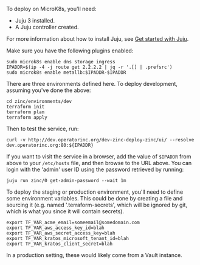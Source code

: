 To deploy on MicroK8s, you'll need:
 * Juju 3 installed.
 * A Juju controller created.

For more information about how to install Juju, see
[Get started with Juju](https://juju.is/docs/juju/get-started-with-juju).


Make sure you have the following plugins enabled:
```
sudo microk8s enable dns storage ingress
IPADDR=$(ip -4 -j route get 2.2.2.2 | jq -r '.[] | .prefsrc')
sudo microk8s enable metallb:$IPADDR-$IPADDR
```

There are three environments defined here. To deploy development, assuming
you've done the above:

```
cd zinc/environments/dev
terraform init
terraform plan
terraform apply
```

Then to test the service, run:
```
curl -v http://dev.operatorinc.org/dev-zinc-deploy-zinc/ui/ --resolve dev.operatorinc.org:80:${IPADDR}
```

If you want to visit the service in a browser, add the value of `$IPADDR` from
above to your `/etc/hosts` file, and then browse to the URL above. You can
login with the 'admin' user ID using the password retrieved by running:
```
juju run zinc/0 get-admin-password --wait 1m
```

To deploy the staging or production environment, you'll need to define some
environment variables. This could be done by creating a file and sourcing it
(e.g. named '.terraform-secrets', which will be ignored by git, which is what
you since it will contain secrets).

```
export TF_VAR_acme_email=someemail@somedomain.com
export TF_VAR_aws_access_key_id=blah
export TF_VAR_aws_secret_access_key=blah
export TF_VAR_kratos_microsoft_tenant_id=blah
export TF_VAR_kratos_client_secret=blah
```

In a production setting, these would likely come from a Vault instance.
